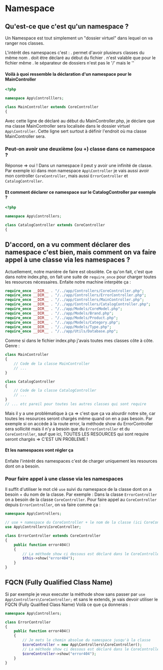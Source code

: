 # Namespace

## Qu'est-ce que c'est qu'un namespace ?

Un Namespace est tout simplement un "dossier virtuel" dans lequel on va ranger nos classes.

L'intérêt des namespaces c'est :
. permet d'avoir plusieurs classes du même nom
. doit être déclaré au début du fichier
. n'est valable que pour le fichier même
. le séparateur de dossiers n'est pas le '/' mais le '\'

#### Voilà à quoi ressemble la déclaration d'un namespace pour le MainController
```php
<?php

namespace App\Controlllers;

class MainController extends CoreController
{
```
Avec cette ligne de déclaré au début du MainController.php, je déclare que ma classe MainController sera localisée dans le dossier virtuel `App\Controller`. Cette ligne sert surtout à définir l'endroit où ma classe MainController sera.
### Peut-on avoir une deuxième (ou +) classe dans ce namespace ?
Réponse => oui !
Dans un namespace il peut y avoir une infinité de classe. Par exemple ici dans mon namespace `App\Controller` je vais aussi avoir mon controller `CoreController`, mais aussi `ErrorController` et `CatalogController`.
#### Et comment déclarer ce namespace sur le CatalogController par exemple ?
```php
<?php

namespace App\Controllers;

class CatalogController extends CoreController
{
```
## D'accord, on a vu comment déclarer des namespace c'est bien, mais comment on va faire appel à une classe via les namespaces ?
Actuellement, notre maniére de faire est obsolète.
Ce qu'on fait, c'est que dans notre index.php, on fait une suite de `require_once` pour charger toutes les resources nécessaires. 
Enfaite notre machine interpète ça :
```php
require_once __DIR__ . "/../app/Controllers/CoreController.php";
require_once __DIR__ . "/../app/Controllers/ErrorController.php";
require_once __DIR__ . "/../app/Controllers/MainController.php";
require_once __DIR__ . "/../app/Controllers/CatalogController.php";
require_once __DIR__ . "/../app/Models/CoreModel.php";
require_once __DIR__ . "/../app/Models/Brand.php";
require_once __DIR__ . "/../app/Models/Product.php";
require_once __DIR__ . "/../app/Models/Category.php";
require_once __DIR__ . "/../app/Models/Type.php";
require_once __DIR__ . "/../app/Utils/Database.php";
```
Comme si dans le fichier index.php j'avais toutes mes classes côte à côte.
Genre :
```php
class MainController
{
    // Code de la classe MainController
    // ...
}

class CatalogController
{
    // Code de la classe CatalogController
    // ...
}
// ... etc pareil pour toutes les autres classes qui sont require
```
Mais il y a une problématique à ça => c'est que ça va alourdir notre site, car toutes les resources seront chargés même quand on en a pas besoin.
Par exemple si on accède à la route error, la méthode show du ErrorController sera sollicité mais il n'y a besoin que du `ErrorController` et du `CoreController`, sauf que ici, TOUTES LES RESOURCES qui sont require seront chargés => C'EST UN PROBLEME !

#### Et les namespaces vont régler ça
Enfaite l'intérêt des namespaces c'est de charger uniquement les resources dont on a besoin.

### Pour faire appel à une classe via les namespaces
Il suffit d'utiliser le mot clé `use` suivi du namespace de la classe dont on a besoin + du nom de la classe.
Par exemple :
Dans la classe `ErrorController` on a besoin de la classe `CoreController`.
Pour faire appel au `CoreController` depuis `ErrorController`, on va faire comme ça :
```php
namespace App\Controllers;

// use + namespace du CoreController + le nom de la classe (ici CoreController, on raisonne en classe et pas en fichier donc pas de CoreController.php)
use App\Controllers\CoreController;

class ErrorController extends CoreController
{
    public function error404()
    {
        // La méthode show ci dessous est déclaré dans le CoreController
        $this->show("error404");
    }
}
```
## FQCN (Fully Qualified Class Name)
Si par exemple je veux executer la méthode show sans passer par `use App\Controllers\CoreController;` et sans le extends, je vais devoir utiliser le FQCN (Fully Qualified Class Name)
Voilà ce que ça donnerais :
```php
namespace App\Controllers;

class ErrorController
{
    public function error404()
    {
        // Je mets le chemin absolue du namespace jusqu'à la classe
        $coreController = new App\Controllers\CoreController();
        // La méthode show ci dessous est déclaré dans le CoreController
        $coreController->show("error404");
    }
}
```
